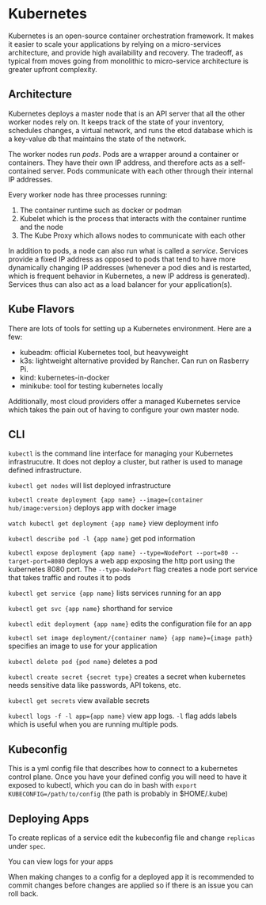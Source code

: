 # Kubernetes

Kubernetes is an open-source container orchestration framework. It makes it easier to scale your applications by relying on a micro-services architecture, and provide high availability and recovery. The tradeoff, as typical from moves going from monolithic to micro-service architecture is greater upfront complexity.

## Architecture

Kubernetes deploys a master node that is an API server that all the other worker nodes rely on. It keeps track of the state of your inventory, schedules changes, a virtual network, and runs the etcd database which is a key-value db that maintains the state of the network.

The worker nodes run *pods*. Pods are a wrapper around a container or containers. They have their own IP address, and therefore acts as a self-contained server. Pods communicate with each other through their internal IP addresses.

Every worker node has three processes running:

1. The container runtime such as docker or podman
2. Kubelet which is the process that interacts with the container runtime and the node
3. The Kube Proxy which allows nodes to communicate with each other

In addition to pods, a node can also run what is called a *service*. Services provide a fixed IP address as opposed to pods that tend to have more dynamically changing IP addresses (whenever a pod dies and is restarted, which is frequent behavior in Kubernetes, a new IP address is generated). Services thus can also act as a load balancer for your application(s).

## Kube Flavors

There are lots of tools for setting up a Kubernetes environment. Here are a few:

- kubeadm: official Kubernetes tool, but heavyweight
- k3s: lightweight alternative provided by Rancher. Can run on Rasberry Pi.
- kind: kubernetes-in-docker
- minikube: tool for testing kubernetes locally

Additionally, most cloud providers offer a managed Kubernetes service which takes the pain out of having to configure your own master node.

## CLI

`kubectl` is the command line interface for managing your Kubernetes infrastrucutre. It does not deploy a cluster, but rather is used to manage defined infrastructure.

`kubectl get nodes` will list deployed infrastructure

`kubectl create deployment {app name} --image={container hub/image:version}` deploys app with docker image

`watch kubectl get deployment {app name}` view deployment info

`kubectl describe pod -l {app name}` get pod information

`kubectl expose deployment {app name} --type=NodePort --port=80 --target-port=8080` deploys a web app exposing the http port using the kubernetes 8080 port. The `--type-NodePort` flag creates a node port service that takes traffic and routes it to pods

`kubectl get service {app name}` lists services running for an app

`kubectl get svc {app name}` shorthand for service

`kubectl edit deployment {app name}` edits the configuration file for an app

`kubectl set image deployment/{container name} {app name}={image path}` specifies an image to use for your application

`kubectl delete pod {pod name}` deletes a pod

`kubectl create secret {secret type}` creates a secret when kubernetes needs sensitive data like passwords, API tokens, etc.

`kubectl get secrets` view available secrets

`kubectl logs -f -l app={app name}` view app logs. `-l` flag adds labels which is useful when you are running multiple pods.

## Kubeconfig

This is a yml config file that describes how to connect to a kubernetes control plane. Once you have your defined config you will need to have it exposed to kubectl, which you can do in bash with `export KUBECONFIG=/path/to/config` (the path is probably in $HOME/.kube)

## Deploying Apps

To create replicas of a service edit the kubeconfig file and change `replicas` under `spec`.

You can view logs for your apps 

When making changes to a config for a deployed app it is recommended to commit changes before changes are applied so if there is an issue you can roll back.
